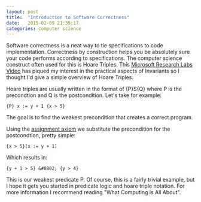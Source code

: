 ```yaml
---
layout: post
title:  "Introduction to Software Correctness"
date:   2015-02-09 21:35:17
categories: computer science
---
```

Software correctness is a neat way to tie specifications to code implementation. Correctness by construction helps you be absolutely sure your code performs according to specifications. The computer science construct often used for this is Hoare Triples. This [Microsoft Research Labs Video](https://www.youtube.com/watch?v=spcfzbisBv4) has piqued my interest in the practical aspects of Invariants so I thought I'd give a simple overview of Hoare Triples.

Hoare triples are usually written in the format of {P}S{Q} where P is the precondtion and Q is the postcondition. Let's take for example:

`
{P}
x := y + 1
{x > 5}
`

The goal is to find the weakest precondition that creates a correct program.

Using the [assignment axiom](https://www.dropbox.com/s/oc3ax256a10jkpk/Designprocessesforsoftwaredevelopment.pdf?dl=0) we substitute the precondition for the postcondtion, pretty simple:

`
{x > 5}[x := y + 1]
`

Which results in:

`
{y + 1 > 5} &#8802; {y > 4}
`

This is our weakest predicate P. Of course, this is a fairly trivial example, but I hope it gets you started in predicate logic and hoare triple notation. For more information I recommend reading "What Computing is All About".
